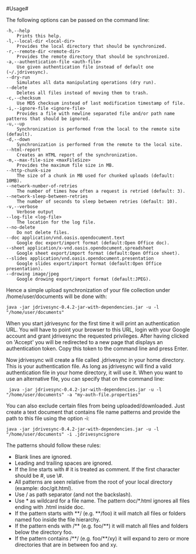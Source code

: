 #Usage#

The following options can be passed on the command line:

```
-h,--help
	Prints this help.
-l,--local-dir <local-dir>
	Provides the local directory that should be synchronized.
-r,--remote-dir <remote-dir>
	Provides the remote directory that should be synchronized.
-a,--authentication-file <auth-file>
	Use given authentication file instead of default one (~/.jdrivesync).
--dry-run
	Simulates all data manipulating operations (dry run).
--delete
	Deletes all files instead of moving them to trash.
-c,--checksum
	Use MD5 checksum instead of last modification timestamp of file.
-i,--ignore-file <ignore-file>
	Provides a file with newline separated file and/or path name patterns that should be ignored.
-u,--up
	Synchronization is performed from the local to the remote site (default).
-d,--down
	Synchronization is performed from the remote to the local site.
--html-report
	Creates an HTML report of the synchronization.
-m,--max-file-size <maxFileSize>
	Provides the maximum file size in MB.
--http-chunk-size
	The size of a chunk in MB used for chunked uploads (default: 10MB).
--network-number-of-retries
	The number of times how often a request is retried (default: 3).
--network-sleep-between-retries
	The number of seconds to sleep between retries (default: 10).
-v,--verbose
	Verbose output
--log-file <log-file>
	The location for the log file.
--no-delete
	Do not delete files.
--doc application/vnd.oasis.opendocument.text
	Google doc export/import format (default:Open Office doc).
--sheet application/x-vnd.oasis.opendocument.spreadsheet
	Google sheet export/import format (default:Open Office sheet).
--slides application/vnd.oasis.opendocument.presentation
	Google slides export/import format (default:Open Office presentation).
--drowing image/jpeg
	Google drowing export/import format (default:JPEG).
```

Hence a simple upload synchronization of your file collection under /home/user/documents will be done with:

    java -jar jdrivesync-0.4.2-jar-with-dependencies.jar -u -l "/home/user/documents"

When you start jdrivesync for the first time it will print an authentication URL. You will have to point your browser
to this URL, login with your Google account and grant jdrivesync the requested privileges. After having clicked on
'Accept' you will be redirected to a new page that displays an authentication token. Copy this token to
the command line and press Enter.

Now jdrivesync will create a file called .jdrivesync in your home directory. This is your authentication file.
As long as jdrivesync will find a valid authentication file in your home directory, it will use it. When you
want to use an alternative file, you can specify that on the command line:

     java -jar jdrivesync-0.4.2-jar-with-dependencies.jar -u -l "/home/user/documents" -a "my-auth-file.properties"

You can also exclude certain files from being uploaded/downloaded. Just create a text document that contains file name
patterns and provide the path to this file using the option -i:

    java -jar jdrivesync-0.4.2-jar-with-dependencies.jar -u -l "/home/user/documents" -i .jdrivesyncignore

The patterns should follow these rules:

* Blank lines are ignored.
* Leading and trailing spaces are ignored.
* If the line starts with # it is treated as comment. If the first character should be #, use \\#.
* All patterns are seen relative from the root of your local directory (example: doc/git.html).
* Use / as path separator (and not the backslash).
* Use \* as wildcard for a file name. The pattern doc/*.html ignores all files ending with .html inside doc.
* If the pattern starts with \*\*/ (e.g. \*\*/foo) it will match all files or folders named foo inside the file hierarchy.
* If the pattern ends with /\*\* (e.g. foo/\*\*) it will match all files and folders below the directory foo.
* If the pattern contains /\*\*/ (e.g. foo/\*\*/xy) it will expand to zero or more directories that are in between foo and xy.
